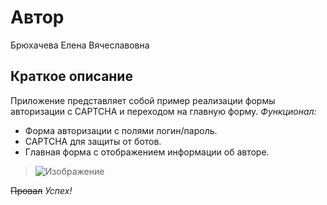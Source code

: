 # **Автор**
Брюхачева Елена Вячеславовна
## **Краткое описание**
Приложение представляет собой пример реализации формы авторизации с CAPTCHA и переходом на главную форму.
*Функционал:*
*  Форма авторизации с полями логин/пароль.
*  CAPTCHA для защиты от ботов.
*  Главная форма с отображением информации об авторе.
> ![Изображение](https://result.school/_next/image?url=https%3A%2F%2Fa6b9d8dc-b142-4b92-b1d0-dfbfd2230471.selstorage.ru%2Froadmap-article%2F1719478423328-git.png&w=3840&q=90)

~~Провал~~   *Успех!*
